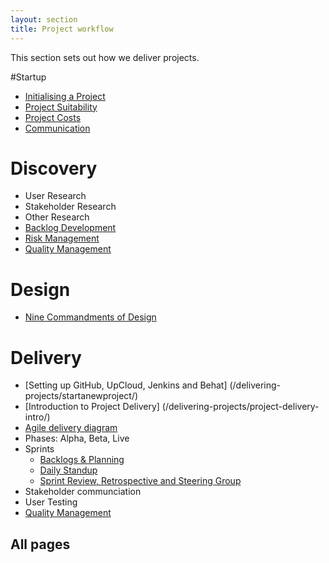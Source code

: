 ```yaml
---
layout: section
title: Project workflow
---
```


This section sets out how we deliver projects.

#Startup

- [Initialising a Project](initialising-a-project)
- [Project Suitability](suitable-project/)
- [Project Costs](project-costs/)
- [Communication](communication/)


# Discovery

- User Research
- Stakeholder Research
- Other Research
- [Backlog Development](backlogs-and-planning)
- [Risk Management](risk-management)
- [Quality Management](qualty-testing-non-conformities)


# Design

- [Nine Commandments of Design](nine-commandments-of-design)


# Delivery

- [Setting up GitHub, UpCloud, Jenkins and Behat] (/delivering-projects/startanewproject/)
- [Introduction to Project Delivery] (/delivering-projects/project-delivery-intro/)
- [Agile delivery diagram](agile-delivery-diagram)
- Phases: Alpha, Beta, Live
- Sprints
	- [Backlogs & Planning](backlogs-and-planning)
	- [Daily Standup](daily-standup)
	- [Sprint Review, Retrospective and Steering Group](review-retro-steering)
- Stakeholder communciation
- User Testing
- [Quality Management](qualty-testing-non-conformities)

## All pages
